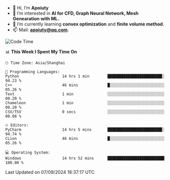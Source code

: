 - 👋 Hi, I’m **Apoiuty**
- 👀 I’m interested in **AI for CFD, Graph Neural Network, Mesh Genearation with ML.**
- 🌱 I’m currently learning **convex optimization** and **finite volume method**.
- 📫 Mail: **apoiuty@qq.com**.


<!--START_SECTION:waka-->
![Code Time](http://img.shields.io/badge/Code%20Time-1%2C228%20hrs%201%20min-blue)

📊 **This Week I Spent My Time On** 

```text
🕑︎ Time Zone: Asia/Shanghai

💬 Programming Languages: 
Python                   14 hrs 1 min        ████████████████████████░   94.23 % 
C++                      46 mins             █░░░░░░░░░░░░░░░░░░░░░░░░   05.26 % 
Text                     1 min               ░░░░░░░░░░░░░░░░░░░░░░░░░   00.20 % 
Chameleon                1 min               ░░░░░░░░░░░░░░░░░░░░░░░░░   00.20 % 
CSV/TSV                  0 secs              ░░░░░░░░░░░░░░░░░░░░░░░░░   00.08 % 

🔥 Editors: 
PyCharm                  14 hrs 5 mins       ████████████████████████░   94.74 % 
CLion                    46 mins             █░░░░░░░░░░░░░░░░░░░░░░░░   05.26 % 

💻 Operating System: 
Windows                  14 hrs 52 mins      █████████████████████████   100.00 % 
```


 Last Updated on 07/09/2024 18:37:17 UTC
<!--END_SECTION:waka-->



<!---
Apoiuty/Apoiuty is a ✨ special ✨ repository because its `README.md` (this file) appears on your GitHub profile.
You can click the Preview link to take a look at your changes.
--->

